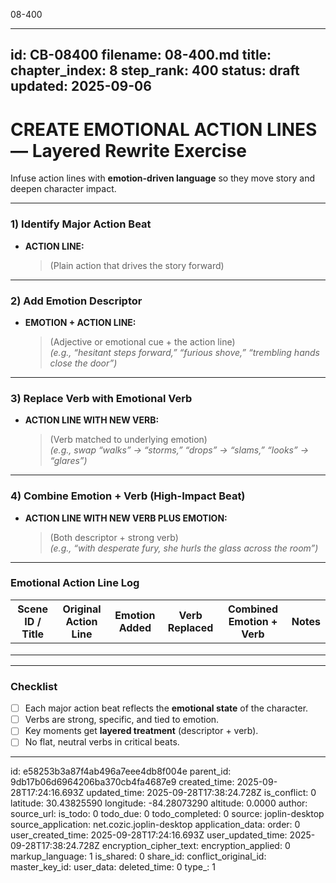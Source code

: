 08-400

---
id: CB-08400
filename: 08-400.md
title: 
chapter_index: 8
step_rank: 400
status: draft
updated: 2025-09-06
---

# CREATE EMOTIONAL ACTION LINES — Layered Rewrite Exercise

Infuse action lines with **emotion-driven language** so they move story and deepen character impact.

---

### **1) Identify Major Action Beat**
- **ACTION LINE:**  
  > (Plain action that drives the story forward)

---

### **2) Add Emotion Descriptor**
- **EMOTION + ACTION LINE:**  
  > (Adjective or emotional cue + the action line)  
  *(e.g., “hesitant steps forward,” “furious shove,” “trembling hands close the door”)*

---

### **3) Replace Verb with Emotional Verb**
- **ACTION LINE WITH NEW VERB:**  
  > (Verb matched to underlying emotion)  
  *(e.g., swap “walks” → “storms,” “drops” → “slams,” “looks” → “glares”)*

---

### **4) Combine Emotion + Verb (High-Impact Beat)**
- **ACTION LINE WITH NEW VERB PLUS EMOTION:**  
  > (Both descriptor + strong verb)  
  *(e.g., “with desperate fury, she hurls the glass across the room”)*

---

### **Emotional Action Line Log**
| Scene ID / Title | Original Action Line | Emotion Added | Verb Replaced | Combined Emotion + Verb | Notes |
|------------------|----------------------|---------------|---------------|-------------------------|-------|
|                  |                      |               |               |                         |       |
|                  |                      |               |               |                         |       |
|                  |                      |               |               |                         |       |

---

### **Checklist**
- [ ] Each major action beat reflects the **emotional state** of the character.  
- [ ] Verbs are strong, specific, and tied to emotion.  
- [ ] Key moments get **layered treatment** (descriptor + verb).  
- [ ] No flat, neutral verbs in critical beats.  

---


id: e58253b3a87f4ab496a7eee4db8f004e
parent_id: 9db17b06d6964206ba370cb4fa4687e9
created_time: 2025-09-28T17:24:16.693Z
updated_time: 2025-09-28T17:38:24.728Z
is_conflict: 0
latitude: 30.43825590
longitude: -84.28073290
altitude: 0.0000
author: 
source_url: 
is_todo: 0
todo_due: 0
todo_completed: 0
source: joplin-desktop
source_application: net.cozic.joplin-desktop
application_data: 
order: 0
user_created_time: 2025-09-28T17:24:16.693Z
user_updated_time: 2025-09-28T17:38:24.728Z
encryption_cipher_text: 
encryption_applied: 0
markup_language: 1
is_shared: 0
share_id: 
conflict_original_id: 
master_key_id: 
user_data: 
deleted_time: 0
type_: 1